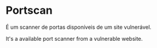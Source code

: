 # Portscan
É um scanner de portas disponíveis de um site vulnerável.

It's a available port scanner from a vulnerable website.



